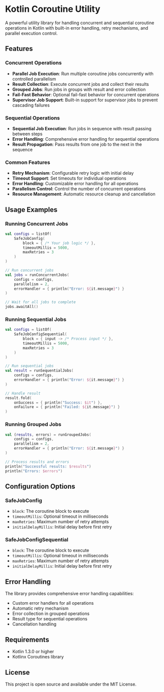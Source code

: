 # Kotlin Coroutine Utility

A powerful utility library for handling concurrent and sequential coroutine operations in Kotlin with built-in error handling, retry mechanisms, and parallel execution control.

## Features

### Concurrent Operations
- **Parallel Job Execution**: Run multiple coroutine jobs concurrently with controlled parallelism
- **Result Collection**: Execute concurrent jobs and collect their results
- **Grouped Jobs**: Run jobs in groups with result and error collection
- **Fail-Fast Behavior**: Optional fail-fast behavior for concurrent operations
- **Supervisor Job Support**: Built-in support for supervisor jobs to prevent cascading failures

### Sequential Operations
- **Sequential Job Execution**: Run jobs in sequence with result passing between steps
- **Error Handling**: Comprehensive error handling for sequential operations
- **Result Propagation**: Pass results from one job to the next in the sequence

### Common Features
- **Retry Mechanism**: Configurable retry logic with initial delay
- **Timeout Support**: Set timeouts for individual operations
- **Error Handling**: Customizable error handling for all operations
- **Parallelism Control**: Control the number of concurrent operations
- **Resource Management**: Automatic resource cleanup and cancellation

## Usage Examples

### Running Concurrent Jobs
```kotlin
val configs = listOf(
    SafeJobConfig(
        block = { /* Your job logic */ },
        timeoutMillis = 5000,
        maxRetries = 3
    )
)

// Run concurrent jobs
val jobs = runConcurrentJobs(
    configs = configs,
    parallelism = 2,
    errorHandler = { println("Error: ${it.message}") }
)

// Wait for all jobs to complete
jobs.awaitAll()
```

### Running Sequential Jobs
```kotlin
val configs = listOf(
    SafeJobConfigSequential(
        block = { input -> /* Process input */ },
        timeoutMillis = 5000,
        maxRetries = 3
    )
)

// Run sequential jobs
val result = runSequentialJobs(
    configs = configs,
    errorHandler = { println("Error: ${it.message}") }
)

// Handle result
result.fold(
    onSuccess = { println("Success: $it") },
    onFailure = { println("Failed: ${it.message}") }
)
```

### Running Grouped Jobs
```kotlin
val (results, errors) = runGroupedJobs(
    configs = configs,
    parallelism = 2,
    errorHandler = { println("Error: ${it.message}") }
)

// Process results and errors
println("Successful results: $results")
println("Errors: $errors")
```

## Configuration Options

### SafeJobConfig
- `block`: The coroutine block to execute
- `timeoutMillis`: Optional timeout in milliseconds
- `maxRetries`: Maximum number of retry attempts
- `initialDelayMillis`: Initial delay before first retry

### SafeJobConfigSequential
- `block`: The coroutine block to execute
- `timeoutMillis`: Optional timeout in milliseconds
- `maxRetries`: Maximum number of retry attempts
- `initialDelayMillis`: Initial delay before first retry

## Error Handling

The library provides comprehensive error handling capabilities:
- Custom error handlers for all operations
- Automatic retry mechanism
- Error collection in grouped operations
- Result type for sequential operations
- Cancellation handling

## Requirements

- Kotlin 1.3.0 or higher
- Kotlinx Coroutines library

## License

This project is open source and available under the MIT License. 